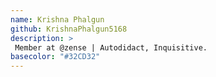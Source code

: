 ```yaml
---
name: Krishna Phalgun
github: KrishnaPhalgun5168
description: >
 Member at @zense | Autodidact, Inquisitive. 
basecolor: "#32CD32"
---
```

